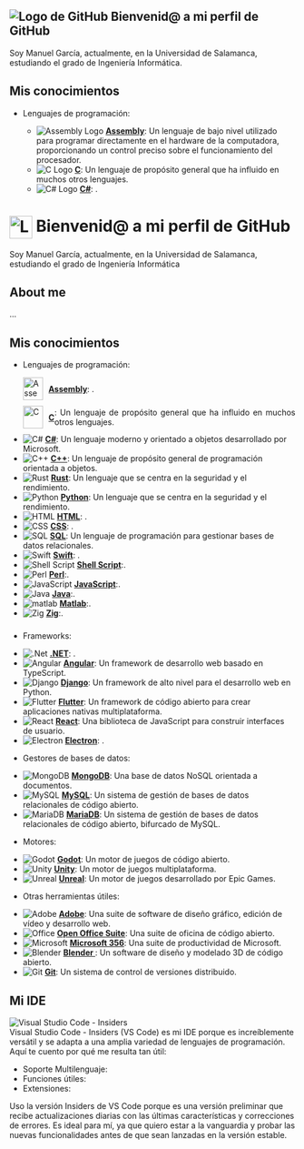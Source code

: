 ## ![Logo de GitHub](https://img.shields.io/badge/GitHub-000000?style=for-the-badge&logo=github&logoColor=white) Bienvenid@ a mi perfil de GitHub

Soy Manuel García, actualmente, en la Universidad de Salamanca, estudiando el grado de Ingeniería Informática.

## Mis conocimientos

- Lenguajes de programación:

  - ![Assembly Logo](https://img.shields.io/badge/Assembly-525252?style=for-the-badge&logo=assembly&logoColor=white) [**Assembly**](https://portal.abuad.edu.ng/lecturer/documents/1595247580Fundamental_of_Assembly_Language.pdf): Un lenguaje de bajo nivel utilizado para programar directamente en el hardware de la computadora, proporcionando un control preciso sobre el funcionamiento del procesador.
  - ![C Logo](https://img.shields.io/badge/C-00599C?style=for-the-badge&logo=c&logoColor=white) [**C**](https://www.gnu.org/software/gnu-c-manual/gnu-c-manual.pdf): Un lenguaje de propósito general que ha influido en muchos otros lenguajes.
  - ![C# Logo](https://cdn.jsdelivr.net/gh/devicons/devicon@latest/icons/csharp/csharp-original.svg) [**C#**](https://learn.microsoft.com/en-us/dotnet/csharp/tour-of-csharp/): .



















<h1> 
	<img src="https://www.svgrepo.com/show/349375/github.svg" alt="Logo de GitHub" style="width: 40px; height: 40px; vertical-align: middle;">
	Bienvenid@ a mi perfil de GitHub 
</h1>
<p> Soy Manuel García, actualmente, en la Universidad de Salamanca, estudiando el grado de Ingeniería Informática </p>

## About me

...  

## Mis conocimientos

- Lenguajes de programación:
<ul>
    <li class="list-item" style="display: flex; align-items: center; margin-bottom: 10px; text-align: justify;">
		<img src="Icon/Assembly.png" alt="Assembly" class="icon" style="width: 35px; height: 40px; margin-right: 10px; margin-top: auto; margin-bottom: auto;">
		<a href="https://portal.abuad.edu.ng/lecturer/documents/1595247580Fundamental_of_Assembly_Language.pdf" target="_blank">
			<strong>Assembly</strong></a>: .
	</li>
    <li class="list-item" style="display: flex; align-items: center; margin-bottom: 10px; text-align: justify;">
		<img src="Icon/C_Icon.svg" alt="C" class="icon" style="width: 35px; height: 40px; margin-right: 10px; margin-top: auto; margin-bottom: auto;">
		<a href="https://www.gnu.org/software/gnu-c-manual/gnu-c-manual.pdf" target="_blank">
			<strong>C</strong></a>: Un lenguaje de propósito general que ha influido en muchos otros lenguajes.
	</li>
	<li class="list-item">
		<img src="Icon\C_Sharp.svg" alt="C#" class="icon">
		<a href="https://learn.microsoft.com/en-us/dotnet/csharp/tour-of-csharp/" target="_blank">
			<strong>C#</strong></a>: Un lenguaje moderno y orientado a objetos desarrollado por Microsoft.
	</li>
	<li class="list-item">
		<img src="Icon\C_Plus.svg" alt="C++" class="icon">
		<a href="https://cplusplus.com" target="_blank">
			<strong>C++</strong></a>: Un lenguaje de propósito general de programación orientada a objetos.
	</li>
	<li class="list-item">
		<img src="Icon\Rust.svg" alt="Rust" class="icon">
		<a href="https://doc.rust-lang.org/book/" target="_blank">
			<strong>Rust</strong></a>: Un lenguaje que se centra en la seguridad y el rendimiento.
	</li>
	<li class="list-item">
		<img src="Icon\Python.svg" alt="Python" class="icon">
		<a href="https://www.python.org/doc/" target="_blank">
			<strong>Python</strong></a>: Un lenguaje que se centra en la seguridad y el rendimiento.
	</li>
    <li class="list-item">
		<img src="Icon\HTML.svg" alt="HTML" class="icon">
		<a href="https://lenguajehtml.com/" target="_blank">
			<strong>HTML</strong></a>: .
	</li>
    <li class="list-item">
		<img src="Icon\CSS.svg" alt="CSS" class="icon">
		<a href="https://lenguajecss.com/" target="_blank">
			<strong>CSS</strong></a>: .
	</li>
    <li class="list-item">
        <img src="Icon/sql.svg" alt="SQL" class="icon">
        <a href="" target="_blank"><strong>SQL</strong></a>: Un lenguaje de programación para gestionar bases de datos relacionales.
    </li>
    <li class="list-item">
		<img src="Icon\Swift.svg" alt="Swift" class="icon">
		<a href="" target="_blank">
			<strong>Swift</strong></a>: .
	</li>
    <li class="list-item">
        <img src="Icon/Bash.svg" alt="Shell Script" class="icon">
        <a href="" target="_blank"><strong>Shell Script</strong></a>:.
    </li>
    <li class="list-item">
        <img src="Icon/Perl.svg" alt="Perl" class="icon">
        <a href="" target="_blank"><strong>Perl</strong></a>:.
    </li>
    <li class="list-item">
        <img src="Icon/JavaScript.svg" alt="JavaScript" class="icon">
        <a href="" target="_blank"><strong>JavaScript</strong></a>:.
    </li>
    <li class="list-item">
        <img src="Icon/Java.svg" alt="Java" class="icon">
        <a href="" target="_blank"><strong>Java</strong></a>:.
    </li>
    <li class="list-item">
        <img src="Icon/matlab.svg" alt="matlab" class="icon">
        <a href="" target="_blank"><strong>Matlab</strong></a>:.
    </li>
    <li class="list-item">
        <img src="Icon/zig.svg" alt="Zig" class="icon">
        <a href="" target="_blank"><strong>Zig</strong></a>:.
    </li>
</ul>

###
- Frameworks:
<ul>
    <li class="list-item">
		<img src="Icon\DotNet.svg" alt=".Net" class="icon">
		<a href="https://learn.microsoft.com/en-us/dotnet/" target="_blank">
			<strong>.NET</strong></a>: .
	</li>
    <li class="list-item">
        <img src="Icon/Angular.svg" alt="Angular" class="icon">
        <a href="https://angular.io/" target="_blank"><strong>Angular</strong></a>: Un framework de desarrollo web basado en TypeScript.
    </li>
    <li class="list-item">
        <img src="Icon/Django.svg" alt="Django" class="icon">
        <a href="https://www.djangoproject.com/" target="_blank"><strong>Django</strong></a>: Un framework de alto nivel para el desarrollo web en Python.
    </li>
    <li class="list-item">
        <img src="Icon/Flutter.svg" alt="Flutter" class="icon">
        <a href="https://flutter.dev/" target="_blank"><strong>Flutter</strong></a>: Un framework de código abierto para crear aplicaciones nativas multiplataforma.
    </li>
    <li class="list-item">
        <img src="Icon/React.svg" alt="React" class="icon">
        <a href="https://reactjs.org/" target="_blank"><strong>React</strong></a>: Una biblioteca de JavaScript para construir interfaces de usuario.
    </li>
    <li class="list-item">
        <img src="Icon/Electron.svg" alt="Electron" class="icon">
        <a href=""_blank"><strong>Electron</strong></a>: .
    </li>
</ul>

- Gestores de bases de datos:  
<ul>
    <li class="list-item">
        <img src="Icon/MongoDB.svg" alt="MongoDB" class="icon">
        <a href="https://www.mongodb.com/es" target="_blank"><strong>MongoDB</strong></a>: Una base de datos NoSQL orientada a documentos.
    </li>
    <li class="list-item">
        <img src="Icon/mysql.svg" alt="MySQL" class="icon">
        <a href="https://www.mysql.com/" target="_blank"><strong>MySQL</strong></a>: Un sistema de gestión de bases de datos relacionales de código abierto.
    </li>
    <li class="list-item">
        <img src="Icon/MariaDB.svg" alt="MariaDB" class="icon">
        <a href="https://mariadb.org/" target="_blank"><strong>MariaDB</strong></a>: Un sistema de gestión de bases de datos relacionales de código abierto, bifurcado de MySQL.
    </li>
</ul>

- Motores:  
<ul>
    <li class="list-item">
		<img src="Icon\Godot.png" alt="Godot" class="icon">
		<a href="https://docs.godotengine.org/en/stable/" target="_blank">
			<strong>Godot</strong></a>: Un motor de juegos de código abierto.
	</li>
    <li class="list-item">
		<img src="Icon\Unity.svg" alt="Unity" class="icon">
		<a href="https://docs.unity.com/" target="_blank">
			<strong>Unity</strong></a>: Un motor de juegos multiplataforma.
	</li>
    <li class="list-item">
		<img src="Icon\Unreal.svg" alt="Unreal" class="icon">
		<a href="https://dev.epicgames.com/documentation/en-us/unreal-engine/unreal-engine-5-4-documentation" target="_blank">
			<strong>Unreal</strong></a>: Un motor de juegos desarrollado por Epic Games.
	</li>
</ul>

- Otras herramientas útiles:
<ul>
    <li class="list-item">
		<img src="Icon/Adobe.svg" alt="Adobe" class="icon">
		<a href="" target="_blank">
			<strong>Adobe</strong></a>: Una suite de software de diseño gráfico, edición de vídeo y desarrollo web.
	</li>
    <li class="list-item">
		<img src="Icon/Apache.svg" alt="Office" class="icon">
		<a href="" target="_blank">
			<strong>Open Office Suite</strong></a>: Una suite de oficina de código abierto.
	</li>
    <li class="list-item">
		<img src="Icon/Office.svg" alt="Microsoft" class="icon">
		<a href="" target="_blank">
			<strong>Microsoft 356</strong></a>: Una suite de productividad de Microsoft.
	</li>
    <li class="list-item">
		<img src="Icon/Blender.svg" alt="Blender" class="icon">
		<a href="" target="_blank">
			<strong>Blender </strong></a>: Un software de diseño y modelado 3D de código abierto.
	</li>
    <li class="list-item">
        <img src="Icon/git.svg" alt="Git" class="icon">
        <a href="https://git-scm.com/" target="_blank"><strong>Git</strong></a>: Un sistema de control de versiones distribuido.
    </li>
</ul>

## Mi IDE
<div>
	<img src="Icon\VS Insiders.png" alt="Visual Studio Code - Insiders" class="main-logo"/>
	<br>
</div>
Visual Studio Code - Insiders (VS Code) es mi IDE porque es increíblemente versátil y se adapta a una amplia variedad de lenguajes de programación. Aquí te cuento por qué me resulta tan útil:
  
  - Soporte Multilenguaje:
  - Funciones útiles:
  - Extensiones:
  
Uso la versión Insiders de VS Code porque es una versión preliminar que recibe actualizaciones diarias con las últimas características y correcciones de errores. Es ideal para mí, ya que quiero estar a la vanguardia y probar las nuevas funcionalidades antes de que sean lanzadas en la versión estable.  
